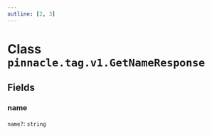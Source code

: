 ```yaml
---
outline: [2, 3]
---
```


# Class `pinnacle.tag.v1.GetNameResponse`




## Fields

### name <Badge type="danger" text="nullable" />

`name?`: <code>string</code>




